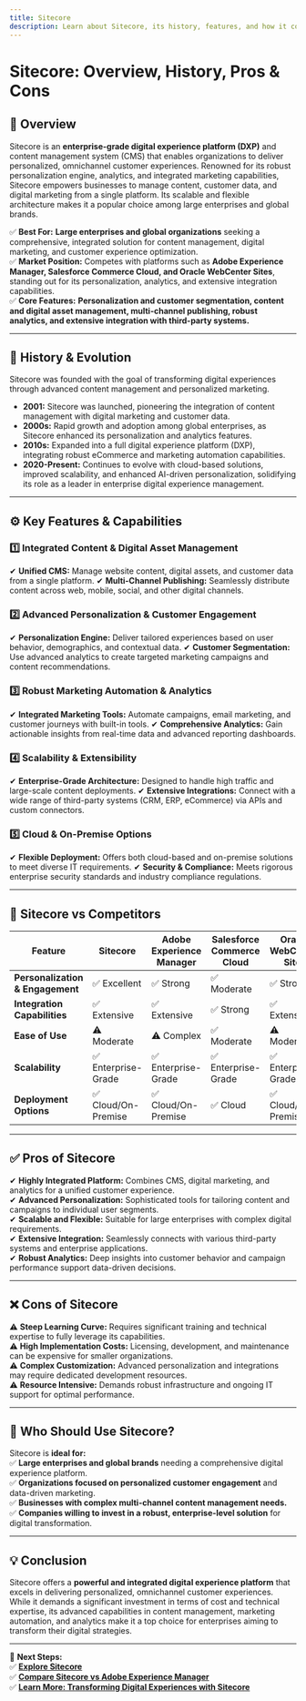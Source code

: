 ```yaml
---
title: Sitecore
description: Learn about Sitecore, its history, features, and how it compares to other enterprise digital experience platforms.
---
```


# **Sitecore: Overview, History, Pros & Cons**

## **📌 Overview**  
Sitecore is an **enterprise-grade digital experience platform (DXP)** and content management system (CMS) that enables organizations to deliver personalized, omnichannel customer experiences. Renowned for its robust personalization engine, analytics, and integrated marketing capabilities, Sitecore empowers businesses to manage content, customer data, and digital marketing from a single platform. Its scalable and flexible architecture makes it a popular choice among large enterprises and global brands.

✅ **Best For:** **Large enterprises and global organizations** seeking a comprehensive, integrated solution for content management, digital marketing, and customer experience optimization.  
✅ **Market Position:** Competes with platforms such as **Adobe Experience Manager, Salesforce Commerce Cloud, and Oracle WebCenter Sites**, standing out for its personalization, analytics, and extensive integration capabilities.  
✅ **Core Features:** **Personalization and customer segmentation, content and digital asset management, multi-channel publishing, robust analytics, and extensive integration with third-party systems.**

---

## **📜 History & Evolution**  
Sitecore was founded with the goal of transforming digital experiences through advanced content management and personalized marketing.

- **2001:** Sitecore was launched, pioneering the integration of content management with digital marketing and customer data.  
- **2000s:** Rapid growth and adoption among global enterprises, as Sitecore enhanced its personalization and analytics features.  
- **2010s:** Expanded into a full digital experience platform (DXP), integrating robust eCommerce and marketing automation capabilities.
- **2020-Present:** Continues to evolve with cloud-based solutions, improved scalability, and enhanced AI-driven personalization, solidifying its role as a leader in enterprise digital experience management.

---

## **⚙️ Key Features & Capabilities**

### **1️⃣ Integrated Content & Digital Asset Management**
✔ **Unified CMS:** Manage website content, digital assets, and customer data from a single platform.
✔ **Multi-Channel Publishing:** Seamlessly distribute content across web, mobile, social, and other digital channels.

### **2️⃣ Advanced Personalization & Customer Engagement**
✔ **Personalization Engine:** Deliver tailored experiences based on user behavior, demographics, and contextual data.
✔ **Customer Segmentation:** Use advanced analytics to create targeted marketing campaigns and content recommendations.

### **3️⃣ Robust Marketing Automation & Analytics**
✔ **Integrated Marketing Tools:** Automate campaigns, email marketing, and customer journeys with built-in tools.
✔ **Comprehensive Analytics:** Gain actionable insights from real-time data and advanced reporting dashboards.

### **4️⃣ Scalability & Extensibility**
✔ **Enterprise-Grade Architecture:** Designed to handle high traffic and large-scale content deployments.
✔ **Extensive Integrations:** Connect with a wide range of third-party systems (CRM, ERP, eCommerce) via APIs and custom connectors.

### **5️⃣ Cloud & On-Premise Options**
✔ **Flexible Deployment:** Offers both cloud-based and on-premise solutions to meet diverse IT requirements.
✔ **Security & Compliance:** Meets rigorous enterprise security standards and industry compliance regulations.

---

## **🔄 Sitecore vs Competitors**

| Feature                        | Sitecore            | Adobe Experience Manager | Salesforce Commerce Cloud | Oracle WebCenter Sites |
|--------------------------------|---------------------|--------------------------|---------------------------|------------------------|
| **Personalization & Engagement** | ✅ Excellent       | ✅ Strong                | ✅ Moderate               | ✅ Strong              |
| **Integration Capabilities**   | ✅ Extensive        | ✅ Extensive             | ✅ Strong                 | ✅ Extensive           |
| **Ease of Use**                | ⚠ Moderate         | ⚠ Complex               | ✅ Moderate               | ⚠ Moderate            |
| **Scalability**                | ✅ Enterprise-Grade | ✅ Enterprise-Grade      | ✅ Enterprise-Grade       | ✅ Enterprise-Grade    |
| **Deployment Options**         | ✅ Cloud/On-Premise | ✅ Cloud/On-Premise      | ✅ Cloud                  | ✅ Cloud/On-Premise    |

---

## **✅ Pros of Sitecore**  
✔ **Highly Integrated Platform:** Combines CMS, digital marketing, and analytics for a unified customer experience.  
✔ **Advanced Personalization:** Sophisticated tools for tailoring content and campaigns to individual user segments.  
✔ **Scalable and Flexible:** Suitable for large enterprises with complex digital requirements.  
✔ **Extensive Integration:** Seamlessly connects with various third-party systems and enterprise applications.  
✔ **Robust Analytics:** Deep insights into customer behavior and campaign performance support data-driven decisions.

---

## **❌ Cons of Sitecore**  
⚠ **Steep Learning Curve:** Requires significant training and technical expertise to fully leverage its capabilities.  
⚠ **High Implementation Costs:** Licensing, development, and maintenance can be expensive for smaller organizations.  
⚠ **Complex Customization:** Advanced personalization and integrations may require dedicated development resources.  
⚠ **Resource Intensive:** Demands robust infrastructure and ongoing IT support for optimal performance.

---

## **🎯 Who Should Use Sitecore?**  
Sitecore is **ideal for:**  
✅ **Large enterprises and global brands** needing a comprehensive digital experience platform.  
✅ **Organizations focused on personalized customer engagement** and data-driven marketing.  
✅ **Businesses with complex multi-channel content management needs.**  
✅ **Companies willing to invest in a robust, enterprise-level solution** for digital transformation.

---

## **💡 Conclusion**  
Sitecore offers a **powerful and integrated digital experience platform** that excels in delivering personalized, omnichannel customer experiences. While it demands a significant investment in terms of cost and technical expertise, its advanced capabilities in content management, marketing automation, and analytics make it a top choice for enterprises aiming to transform their digital strategies.

---

🚀 **Next Steps:**  
✅ **[Explore Sitecore](https://www.sitecore.com/)**  
✅ **[Compare Sitecore vs Adobe Experience Manager](#)**  
✅ **[Learn More: Transforming Digital Experiences with Sitecore](#)**
